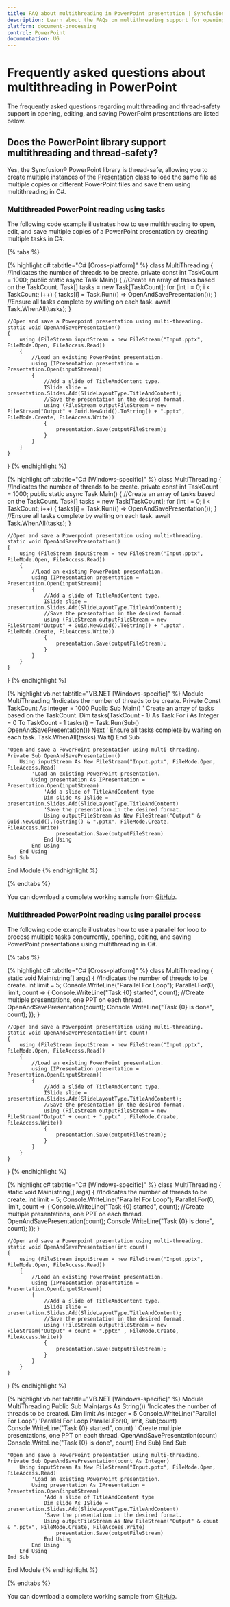 ```yaml
---
title: FAQ about multithreading in PowerPoint presentation | Syncfusion&reg;
description: Learn about the FAQs on multithreading support for opening, editing, and saving PowerPoint presentations using the .NET PowerPoint (Presentation) library.
platform: document-processing
control: PowerPoint
documentation: UG
---
```


# Frequently asked questions about multithreading in PowerPoint

The frequently asked questions regarding multithreading and thread-safety support in opening, editing, and saving PowerPoint presentations are listed below.

## Does the PowerPoint library support multithreading and thread-safety?

Yes, the Syncfusion&reg; PowerPoint library is thread-safe, allowing you to create multiple instances of the [Presentation](https://help.syncfusion.com/cr/document-processing/Syncfusion.Presentation.html) class to load the same file as multiple copies or different PowerPoint files and save them using multithreading in C#.

### Multithreaded PowerPoint reading using tasks

The following code example illustrates how to use multithreading to open, edit, and save multiple copies of a PowerPoint presentation by creating multiple tasks in C#.


{% tabs %}

{% highlight c# tabtitle="C# [Cross-platform]" %}
class MultiThreading
{
    //Indicates the number of threads to be create.
    private const int TaskCount = 1000;
    public static async Task Main()
    {
        //Create an array of tasks based on the TaskCount.
        Task[] tasks = new Task[TaskCount];
        for (int i = 0; i < TaskCount; i++)
        {
            tasks[i] = Task.Run(() => OpenAndSavePresentation());
        }
        //Ensure all tasks complete by waiting on each task.
        await Task.WhenAll(tasks);
    }

    //Open and save a Powerpoint presentation using multi-threading.
    static void OpenAndSavePresentation()
    {
        using (FileStream inputStream = new FileStream("Input.pptx", FileMode.Open, FileAccess.Read))
        {
            //Load an existing PowerPoint presentation.
            using (IPresentation presentation = Presentation.Open(inputStream))
            {
                //Add a slide of TitleAndContent type.
                ISlide slide = presentation.Slides.Add(SlideLayoutType.TitleAndContent);
                //Save the presentation in the desired format.
                using (FileStream outputFileStream = new FileStream("Output" + Guid.NewGuid().ToString() + ".pptx", FileMode.Create, FileAccess.Write))
                {
                    presentation.Save(outputFileStream);
                }
            }
        }
    }
}
{% endhighlight %}

{% highlight c# tabtitle="C# [Windows-specific]" %}
class MultiThreading
{
    //Indicates the number of threads to be create.
    private const int TaskCount = 1000;
    public static async Task Main()
    {
        //Create an array of tasks based on the TaskCount.
        Task[] tasks = new Task[TaskCount];
        for (int i = 0; i < TaskCount; i++)
        {
            tasks[i] = Task.Run(() => OpenAndSavePresentation());
        }
        //Ensure all tasks complete by waiting on each task.
        await Task.WhenAll(tasks);
    }

    //Open and save a Powerpoint presentation using multi-threading.
    static void OpenAndSavePresentation()
    {
        using (FileStream inputStream = new FileStream("Input.pptx", FileMode.Open, FileAccess.Read))
        {
            //Load an existing PowerPoint presentation.
            using (IPresentation presentation = Presentation.Open(inputStream))
            {
                //Add a slide of TitleAndContent type.
                ISlide slide = presentation.Slides.Add(SlideLayoutType.TitleAndContent);
                //Save the presentation in the desired format.
                using (FileStream outputFileStream = new FileStream("Output" + Guid.NewGuid().ToString() + ".pptx", FileMode.Create, FileAccess.Write))
                {
                    presentation.Save(outputFileStream);
                }
            }
        }
    }
}
{% endhighlight %}

{% highlight vb.net tabtitle="VB.NET [Windows-specific]" %}
Module MultiThreading
    'Indicates the number of threads to be create.
    Private Const TaskCount As Integer = 1000
    Public Sub Main()
        ' Create an array of tasks based on the TaskCount.
        Dim tasks(TaskCount - 1) As Task
        For i As Integer = 0 To TaskCount - 1
            tasks(i) = Task.Run(Sub() OpenAndSavePresentation())
        Next
        ' Ensure all tasks complete by waiting on each task.
        Task.WhenAll(tasks).Wait()
    End Sub

    'Open and save a PowerPoint presentation using multi-threading.
    Private Sub OpenAndSavePresentation()
        Using inputStream As New FileStream("Input.pptx", FileMode.Open, FileAccess.Read)
            'Load an existing PowerPoint presentation.
            Using presentation As IPresentation = Presentation.Open(inputStream)
                'Add a slide of TitleAndContent type
                Dim slide As ISlide = presentation.Slides.Add(SlideLayoutType.TitleAndContent)
                'Save the presentation in the desired format.
                Using outputFileStream As New FileStream("Output" & Guid.NewGuid().ToString() & ".pptx", FileMode.Create, FileAccess.Write)
                    presentation.Save(outputFileStream)
                End Using
            End Using
        End Using
    End Sub
End Module
{% endhighlight %}

{% endtabs %}

You can download a complete working sample from [GitHub](https://github.com/SyncfusionExamples/PowerPoint-Examples/tree/master/Read-and-save-PowerPoint-presentation/Multithreaded-using-tasks).

### Multithreaded PowerPoint reading using parallel process

The following code example illustrates how to use a parallel for loop to process multiple tasks concurrently, opening, editing, and saving PowerPoint presentations using multithreading in C#.

{% tabs %}

{% highlight c# tabtitle="C# [Cross-platform]" %}
class MultiThreading
{
    static void Main(string[] args)
    {
        //Indicates the number of threads to be create.
        int limit = 5;
        Console.WriteLine("Parallel For Loop");
        Parallel.For(0, limit, count =>
        {
            Console.WriteLine("Task {0} started", count);
            //Create multiple presentations, one PPT on each thread.
            OpenAndSavePresentation(count);
            Console.WriteLine("Task {0} is done", count);
        });
    }

    //Open and save a Powerpoint presentation using multi-threading.
    static void OpenAndSavePresentation(int count)
    {
        using (FileStream inputStream = new FileStream("Input.pptx", FileMode.Open, FileAccess.Read))
        {
            //Load an existing PowerPoint presentation.
            using (IPresentation presentation = Presentation.Open(inputStream))
            {
                //Add a slide of TitleAndContent type.
                ISlide slide = presentation.Slides.Add(SlideLayoutType.TitleAndContent);
                //Save the presentation in the desired format.
                using (FileStream outputFileStream = new FileStream("Output" + count + ".pptx" , FileMode.Create, FileAccess.Write))
                {
                    presentation.Save(outputFileStream);
                }
            }
        }
    }
}
{% endhighlight %}  

{% highlight c# tabtitle="C# [Windows-specific]" %}
class MultiThreading
{
    static void Main(string[] args)
    {
        //Indicates the number of threads to be create.
        int limit = 5;
        Console.WriteLine("Parallel For Loop");
        Parallel.For(0, limit, count =>
        {
            Console.WriteLine("Task {0} started", count);
            //Create multiple presentations, one PPT on each thread.
            OpenAndSavePresentation(count);
            Console.WriteLine("Task {0} is done", count);
        });
    }

    //Open and save a Powerpoint presentation using multi-threading.
    static void OpenAndSavePresentation(int count)
    {
        using (FileStream inputStream = new FileStream("Input.pptx", FileMode.Open, FileAccess.Read))
        {
            //Load an existing PowerPoint presentation.
            using (IPresentation presentation = Presentation.Open(inputStream))
            {
                //Add a slide of TitleAndContent type.
                ISlide slide = presentation.Slides.Add(SlideLayoutType.TitleAndContent);
                //Save the presentation in the desired format.
                using (FileStream outputFileStream = new FileStream("Output" + count + ".pptx" , FileMode.Create, FileAccess.Write))
                {
                    presentation.Save(outputFileStream);
                }
            }
        }
    }
}
{% endhighlight %}

{% highlight vb.net tabtitle="VB.NET [Windows-specific]" %}
Module MultiThreading
    Public Sub Main(args As String())
        'Indicates the number of threads to be created.
        Dim limit As Integer = 5
        Console.WriteLine("Parallel For Loop")
        'Parallel For Loop
        Parallel.For(0, limit, Sub(count)
                                   Console.WriteLine("Task {0} started", count)
                                   ' Create multiple presentations, one PPT on each thread.
                                   OpenAndSavePresentation(count)
                                   Console.WriteLine("Task {0} is done", count)
                               End Sub)
    End Sub

    'Open and save a PowerPoint presentation using multi-threading.
    Private Sub OpenAndSavePresentation(count As Integer)
        Using inputStream As New FileStream("Input.pptx", FileMode.Open, FileAccess.Read)
            'Load an existing PowerPoint presentation.
            Using presentation As IPresentation = Presentation.Open(inputStream)
                'Add a slide of TitleAndContent type
                Dim slide As ISlide = presentation.Slides.Add(SlideLayoutType.TitleAndContent)
                'Save the presentation in the desired format.
                Using outputFileStream As New FileStream("Output" & count & ".pptx", FileMode.Create, FileAccess.Write)
                    presentation.Save(outputFileStream)
                End Using
            End Using
        End Using
    End Sub
End Module
{% endhighlight %}

{% endtabs %}  

You can download a complete working sample from [GitHub](https://github.com/SyncfusionExamples/PowerPoint-Examples/tree/master/Read-and-save-PowerPoint-presentation/Multithreaded-using-parallel-process).